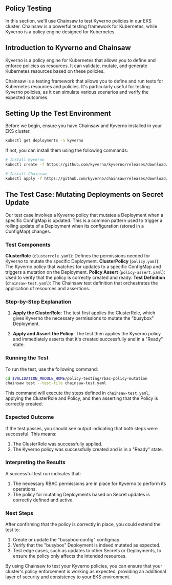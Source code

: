 ## Policy Testing

In this section, we'll use Chainsaw to test Kyverno policies in our EKS cluster. Chainsaw is a powerful testing framework for Kubernetes, while Kyverno is a policy engine designed for Kubernetes.

## Introduction to Kyverno and Chainsaw

Kyverno is a policy engine for Kubernetes that allows you to define and enforce policies as resources. It can validate, mutate, and generate Kubernetes resources based on these policies.

Chainsaw is a testing framework that allows you to define and run tests for Kubernetes resources and policies. It's particularly useful for testing Kyverno policies, as it can simulate various scenarios and verify the expected outcomes.

## Setting Up the Test Environment

Before we begin, ensure you have Chainsaw and Kyverno installed in your EKS cluster.
```bash
kubectl get deployments -n kyverno
```
If not, you can install them using the following commands:
```bash
# Install Kyverno
kubectl create -f https://github.com/kyverno/kyverno/releases/download/v1.12.5/install.yaml

# Install Chainsaw
kubectl apply -f https://github.com/kyverno/chainsaw/releases/download/v0.2.9/install.yaml
```

## The Test Case: Mutating Deployments on Secret Update

Our test case involves a Kyverno policy that mutates a Deployment when a specific ConfigMap is updated. This is a common pattern used to trigger a rolling update of a Deployment when its configuration (stored in a ConfigMap) changes.

### Test Components

**ClusterRole** (`clusterrole.yaml`): Defines the permissions needed for Kyverno to mutate the specific Deployment.
**ClusterPolicy** (`policy.yaml`): The Kyverno policy that watches for updates to a specific ConfigMap and triggers a mutation on the Deployment.
**Policy Assert** (`policy-assert.yaml`): Used to verify that the policy is correctly created and ready.
**Test Definition** (`chainsaw-test.yaml`): The Chainsaw test definition that orchestrates the application of resources and assertions.

### Step-by-Step Explanation

1. **Apply the ClusterRole**:
   The test first applies the ClusterRole, which gives Kyverno the necessary permissions to mutate the "busybox" Deployment.

2. **Apply and Assert the Policy**:
   The test then applies the Kyverno policy and immediately asserts that it's created successfully and in a "Ready" state.

### Running the Test

To run the test, use the following command:

```bash
cd $VALIDATION_MODULE_HOME/policy-testing/rbac-policy-mutation
chainsaw test --test-file chainsaw-test.yaml
```

This command will execute the steps defined in `chainsaw-test.yaml`, applying the ClusterRole and Policy, and then asserting that the Policy is correctly created.

### Expected Outcome

If the test passes, you should see output indicating that both steps were successful. This means:

1. The ClusterRole was successfully applied.
2. The Kyverno policy was successfully created and is in a "Ready" state.

### Interpreting the Results

A successful test run indicates that:

1. The necessary RBAC permissions are in place for Kyverno to perform its operations.
2. The policy for mutating Deployments based on Secret updates is correctly defined and active.

### Next Steps

After confirming that the policy is correctly in place, you could extend the test to:

1. Create or update the "busybox-config" configmap.
2. Verify that the "busybox" Deployment is indeed mutated as expected.
3. Test edge cases, such as updates to other Secrets or Deployments, to ensure the policy only affects the intended resources.

By using Chainsaw to test your Kyverno policies, you can ensure that your cluster's policy enforcement is working as expected, providing an additional layer of security and consistency to your EKS environment.
